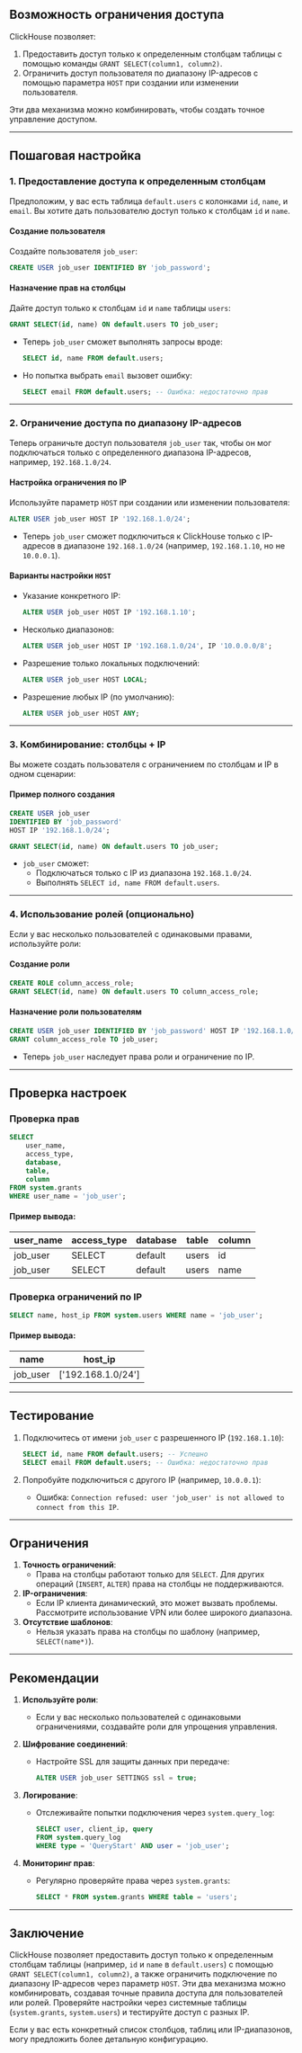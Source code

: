 ## Возможность ограничения доступа

ClickHouse позволяет:

1. Предоставить доступ только к определенным столбцам таблицы с помощью команды `GRANT SELECT(column1, column2)`.
2. Ограничить доступ пользователя по диапазону IP-адресов с помощью параметра `HOST` при создании или изменении пользователя.

Эти два механизма можно комбинировать, чтобы создать точное управление доступом.

---

## Пошаговая настройка

### 1. Предоставление доступа к определенным столбцам

Предположим, у вас есть таблица `default.users` с колонками `id`, `name`, и `email`. Вы хотите дать пользователю доступ только к столбцам `id` и `name`.

#### Создание пользователя

Создайте пользователя `job_user`:

```sql
CREATE USER job_user IDENTIFIED BY 'job_password';
```

#### Назначение прав на столбцы

Дайте доступ только к столбцам `id` и `name` таблицы `users`:

```sql
GRANT SELECT(id, name) ON default.users TO job_user;
```

- Теперь `job_user` сможет выполнять запросы вроде:
    
    ```sql
    SELECT id, name FROM default.users;
    ```
    
- Но попытка выбрать `email` вызовет ошибку:
    
    ```sql
    SELECT email FROM default.users; -- Ошибка: недостаточно прав
    ```
    

---

### 2. Ограничение доступа по диапазону IP-адресов

Теперь ограничьте доступ пользователя `job_user` так, чтобы он мог подключаться только с определенного диапазона IP-адресов, например, `192.168.1.0/24`.

#### Настройка ограничения по IP

Используйте параметр `HOST` при создании или изменении пользователя:

```sql
ALTER USER job_user HOST IP '192.168.1.0/24';
```

- Теперь `job_user` сможет подключиться к ClickHouse только с IP-адресов в диапазоне `192.168.1.0/24` (например, `192.168.1.10`, но не `10.0.0.1`).

#### Варианты настройки `HOST`

- Указание конкретного IP:
    
    ```sql
    ALTER USER job_user HOST IP '192.168.1.10';
    ```
    
- Несколько диапазонов:
    
    ```sql
    ALTER USER job_user HOST IP '192.168.1.0/24', IP '10.0.0.0/8';
    ```
    
- Разрешение только локальных подключений:
    
    ```sql
    ALTER USER job_user HOST LOCAL;
    ```
    
- Разрешение любых IP (по умолчанию):
    
    ```sql
    ALTER USER job_user HOST ANY;
    ```
    

---

### 3. Комбинирование: столбцы + IP

Вы можете создать пользователя с ограничением по столбцам и IP в одном сценарии:

#### Пример полного создания

```sql
CREATE USER job_user
IDENTIFIED BY 'job_password'
HOST IP '192.168.1.0/24';

GRANT SELECT(id, name) ON default.users TO job_user;
```

- `job_user` сможет:
    - Подключаться только с IP из диапазона `192.168.1.0/24`.
    - Выполнять `SELECT id, name FROM default.users`.

---

### 4. Использование ролей (опционально)

Если у вас несколько пользователей с одинаковыми правами, используйте роли:

#### Создание роли

```sql
CREATE ROLE column_access_role;
GRANT SELECT(id, name) ON default.users TO column_access_role;
```

#### Назначение роли пользователям

```sql
CREATE USER job_user IDENTIFIED BY 'job_password' HOST IP '192.168.1.0/24';
GRANT column_access_role TO job_user;
```

- Теперь `job_user` наследует права роли и ограничение по IP.

---

## Проверка настроек

### Проверка прав

```sql
SELECT
    user_name,
    access_type,
    database,
    table,
    column
FROM system.grants
WHERE user_name = 'job_user';
```

#### Пример вывода:

|user_name|access_type|database|table|column|
|---|---|---|---|---|
|job_user|SELECT|default|users|id|
|job_user|SELECT|default|users|name|

### Проверка ограничений по IP

```sql
SELECT name, host_ip FROM system.users WHERE name = 'job_user';
```

#### Пример вывода:

|name|host_ip|
|---|---|
|job_user|['192.168.1.0/24']|

---

## Тестирование

1. Подключитесь от имени `job_user` с разрешенного IP (`192.168.1.10`):
    
    ```sql
    SELECT id, name FROM default.users; -- Успешно
    SELECT email FROM default.users; -- Ошибка: недостаточно прав
    ```
    
2. Попробуйте подключиться с другого IP (например, `10.0.0.1`):
    
    - Ошибка: `Connection refused: user 'job_user' is not allowed to connect from this IP`.

---

## Ограничения

1. **Точность ограничений**:
    - Права на столбцы работают только для `SELECT`. Для других операций (`INSERT`, `ALTER`) права на столбцы не поддерживаются.
2. **IP-ограничения**:
    - Если IP клиента динамический, это может вызвать проблемы. Рассмотрите использование VPN или более широкого диапазона.
3. **Отсутствие шаблонов**:
    - Нельзя указать права на столбцы по шаблону (например, `SELECT(name*)`).

---

## Рекомендации

1. **Используйте роли**:
    
    - Если у вас несколько пользователей с одинаковыми ограничениями, создавайте роли для упрощения управления.
2. **Шифрование соединений**:
    
    - Настройте SSL для защиты данных при передаче:
        
        ```sql
        ALTER USER job_user SETTINGS ssl = true;
        ```
        
3. **Логирование**:
    
    - Отслеживайте попытки подключения через `system.query_log`:
        
        ```sql
        SELECT user, client_ip, query
        FROM system.query_log
        WHERE type = 'QueryStart' AND user = 'job_user';
        ```
        
4. **Мониторинг прав**:
    
    - Регулярно проверяйте права через `system.grants`:
        
        ```sql
        SELECT * FROM system.grants WHERE table = 'users';
        ```
        

---

## Заключение

ClickHouse позволяет предоставить доступ только к определенным столбцам таблицы (например, `id` и `name` в `default.users`) с помощью `GRANT SELECT(column1, column2)`, а также ограничить подключение по диапазону IP-адресов через параметр `HOST`. Эти два механизма можно комбинировать, создавая точные правила доступа для пользователей или ролей. Проверяйте настройки через системные таблицы (`system.grants`, `system.users`) и тестируйте доступ с разных IP.

Если у вас есть конкретный список столбцов, таблиц или IP-диапазонов, могу предложить более детальную конфигурацию.